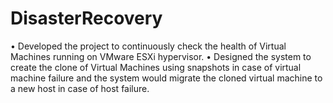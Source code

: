 # DisasterRecovery
•	Developed the project to continuously check the health of Virtual Machines running on VMware ESXi hypervisor.
•	Designed the system to create the clone of Virtual Machines using snapshots in case of virtual machine failure and the system would migrate the cloned virtual machine to a  new host in case of host failure.
